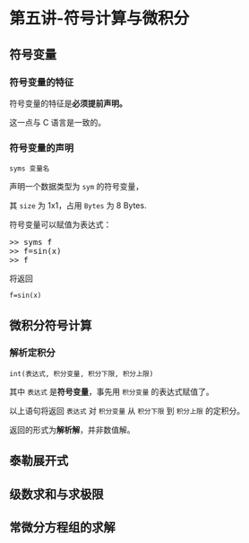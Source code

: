 # 第五讲-符号计算与微积分
## 符号变量
### 符号变量的特征
符号变量的特征是**必须提前声明。**

这一点与 C 语言是一致的。
### 符号变量的声明
`syms 变量名`

声明一个数据类型为 `sym` 的符号变量，

其 `size` 为 1x1，占用 `Bytes` 为 8 Bytes.

符号变量可以赋值为表达式：
<pre>
>> syms f
>> f=sin(x)
>> f
</pre>
将返回

`f=sin(x)`

## 微积分符号计算
### 解析定积分
`int(表达式, 积分变量, 积分下限, 积分上限)`

其中 `表达式` 是**符号变量**，事先用 `积分变量` 的表达式赋值了。

以上语句将返回 `表达式` 对 `积分变量` 从 `积分下限` 到 `积分上限` 的定积分。

返回的形式为**解析解**，并非数值解。
## 泰勒展开式
## 级数求和与求极限
## 常微分方程组的求解
